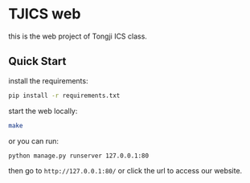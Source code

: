 # TJICS web

this is the web project of Tongji ICS class.

## Quick Start

install the requirements:

```bash
pip install -r requirements.txt
```

start the web locally:

```bash
make
```

or you can run:

```bash
python manage.py runserver 127.0.0.1:80
```

then go to ```http://127.0.0.1:80/``` or click the url to access our website.
